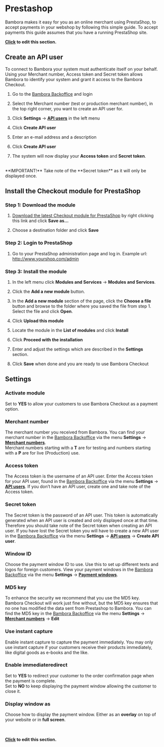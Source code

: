 
<script type="text/javascript">

$(document).ready(function () {
	
	bamboraGitHub.getLatestReleaseInfo("https://api.github.com/repos/bambora/checkout-prestashop/releases/latest").then(function(release){
	
		$("#lnkPrestaShop").attr("href", release.downloadLink);
		$("#lnkPrestaShop").prop('title', release.info);
	
	});
});

</script>

# Prestashop

Bambora makes it easy for you as an online merchant using PrestaShop, to accept payments in your webshop by following this simple guide. To accept payments this guide assumes that you have a running PrestaShop site.

**[Click](https://github.com/bambora/dev.bambora.com/blob/master/source/includes/online/carts/_prestashop.md) to edit this section.**


## Create an API user
To connect to Bambora your system must authenticate itself on your behalf. Using your Merchant number, Access token and Secret token allows Bambora to identify your system and grant it access to the Bambora Checkout.

1. Go to the <a href="https://merchant.bambora.com" target="_blank">Bambora Backoffice</a> and login

2. Select the Merchant number (test or production merchant number), in the top right corner, you want to create an API user for.

3. Click **Settings** -> **<a href="https://merchant.bambora.com/apiusers" target="_blank">API users</a>** in the left menu

4. Click **Create API user**

5. Enter an e-mail address and a description

6. Click **Create API user**

7. The system will now display your **Access token** and **Secret token**.
<br/>
**IMPORTANT!** Take note of the **Secret token** as it will only be displayed once.




## Install the Checkout module for PrestaShop

### Step 1: Download the module
1. <a href="https://github.com/bambora/checkout-prestashop/releases/latest" id="lnkPrestaShop">Download the latest Checkout module for PrestaShop</a> by right clicking this link and click **Save as...**

2. Choose a destination folder and click **Save**


### Step 2: Login to PrestaShop
1. Go to your PrestaShop administration page and log in. Example url: http://www.yourshop.com/admin


### Step 3: Install the module
1. In the left menu click **Modules and Services** -> **Modules and Services**.

2. Click the **Add a new module** button.

3. In the **Add a new module** section of the page, click the **Choose a file** button and browse to the folder where you saved the file from step 1. Select the file and click **Open**.

4. Click **Upload this module**

5. Locate the module in the **List of modules** and click **Install**

6. Click **Proceed with the installation**

7. Enter and adjust the settings which are described in the **Settings** section.

8. Click **Save** when done and you are ready to use Bambora Checkout



## Settings
### Activate module
Set to **YES** to allow your customers to use Bambora Checkout as a payment option.

### Merchant number
The merchant number you received from Bambora. You can find your merchant number in the <a href="https://merchant.bambora.com" target="_blank">Bambora Backoffice</a> via the menu **Settings** -> **<a href="https://merchant.bambora.com/merchantnumbers" target="_blank">Merchant numbers</a>**.
<br/>
Merchant numbers starting with a **T** are for testing and numbers starting with a **P** are for live (Production) use.

### Access token
The Access token is the username of an API user. Enter the Access token for your API user, found in the <a href="https://merchant.bambora.com" target="_blank">Bambora Backoffice</a> via the menu **Settings** -> **<a href="https://merchant.bambora.com/apiusers" target="_blank">API users</a>**. If you don’t have an API user, create one and take note of the Access token.

### Secret token
The Secret token is the password of an API user. This token is automatically generated when an API user is created and only displayed once at that time. Therefore you should take note of the Secret token when creating an API user. If you have lost the Secret token you will have to create a new API user in the <a href="https://merchant.bambora.com" target="_blank">Bambora Backoffice</a> via the menu **Settings** -> **<a href="https://merchant.bambora.com/apiusers" target="_blank">API users</a>** -> **Create API user**.

### Window ID
Choose the payment window ID to use. Use this to set up different texts and logos for foreign customers. View your payment windows in the <a href="https://merchant.bambora.com" target="_blank">Bambora Backoffice</a> via the menu **Settings** -> **<a href="https://merchant.bambora.com/paymentwindows" target="_blank">Payment windows</a>**.

### MD5 key
To enhance the security we recommend that you use the MD5 key. Bambora Checkout will work just fine without, but the MD5 key ensures that no one has modified the data sent from Prestashop to Bambora. You can find the MD5 key in the <a href="https://merchant.bambora.com" target="_blank">Bambora Backoffice</a> via the menu **Settings** -> **<a href="https://merchant.bambora.com/merchantnumbers" target="_blank">Merchant numbers</a>** -> **Edit**

### Use instant capture
Enable instant capture to capture the payment immediately. You may only use instant capture if your customers receive their products immediately, like digital goods as e-books and the like.

### Enable immediateredirect
Set to **YES** to redirect your customer to the order confirmation page when the payment is complete.<br>
Set to **NO** to keep displaying the payment window allowing the customer to close it.

### Display window as
Choose how to display the payment window. Either as an **overlay** on top of your website or in **full screen**.




<br/><br/>
**[Click](https://github.com/bambora/dev.bambora.com/blob/master/source/includes/online/carts/_prestashop.md) to edit this section.**